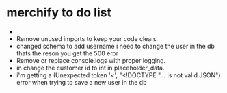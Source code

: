 # merchify to do list 
-
- Remove unused imports to keep your code clean.
- changed schema to add username i need to change the user in the db thats the reson you get the 500 eror
- Remove or replace console.logs with proper logging.
- in change the customer id to int in placeholder_data.
- i'm getting a (Unexpected token '<', "<!DOCTYPE "... is not valid JSON") error when trying to save a new user in the db